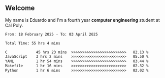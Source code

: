 ## Welcome

 My name is Eduardo and I'm a fourth year **computer engineering** student at Cal Poly.

<!--START_SECTION:waka-->

```txt
From: 18 February 2025 - To: 03 April 2025

Total Time: 55 hrs 4 mins

C             45 hrs 23 mins  >>>>>>>>>>>>>>>>>>>>>>>>>   82.13 %
JavaScript    3 hrs 2 mins    >>>>>>>>>>>>>>>>>>>>>>>>>   05.50 %
YAML          1 hr 54 mins    >>>>>>>>>>>>>>>>>>>>>>>>>   03.44 %
Makefile      1 hr 16 mins    >>>>>>>>>>>>>>>>>>>>>>>>>   02.32 %
Python        1 hr 6 mins     >>>>>>>>>>>>>>>>>>>>>>>>>   02.02 %
```

<!--END_SECTION:waka-->

<!--
**lalog12/lalog12** is a ✨ _special_ ✨ repository because its `README.md` (this file) appears on your GitHub profile.

Here are some ideas to get you started:

- 🔭 I’m currently working on ...
- 🌱 I’m currently learning ...
- 👯 I’m looking to collaborate on ...
- 🤔 I’m looking for help with ...
- 💬 Ask me about ...
- 📫 How to reach me: ...
- 😄 Pronouns: ...
- ⚡ Fun fact: ...
-->
